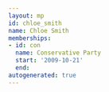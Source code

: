 ```yaml
---
layout: mp
id: chloe_smith
name: Chloe Smith
memberships:
- id: con
  name: Conservative Party
  start: '2009-10-21'
  end: 
autogenerated: true
---
```

